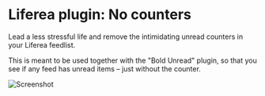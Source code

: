 Liferea plugin: No counters
===========================

Lead a less stressful life and remove the intimidating unread counters in your
Liferea feedlist.

This is meant to be used together with the "Bold Unread" plugin, so that you see
if any feed has unread items – just without the counter.

![Screenshot](https://raw.githubusercontent.com/neingeist/liferea-plugin-no-counters/screenshots/Screenshot_2019-07-21_12-21-28.png)
